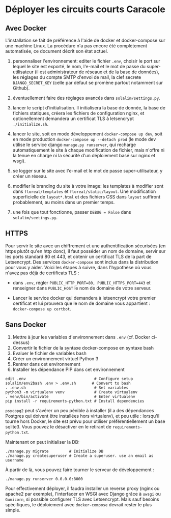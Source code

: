 Déployer les circuits courts Caracole
=====================================


Avec Docker
-----------

L'installation se fait de préférence à l'aide de docker et
docker-compose sur une machine Linux. La procédure n'a pas encore été
complètement automatisée, ce document décrit son état actuel.

1. personnaliser l'environnement: editer le fichier `.env`, choisir le
   port sur lequel le site est exporté, le nom, l'e-mail et le mot de
   passe du super-utilisateur (il est administrateur de réseaux et de
   la base de données), les réglages du compte SMTP d'envoi de mail,
   la clef secrete `DJANGO_SECRET_KEY` (celle par défaut se promène
   partout notamment sur Github).
   
   
2. éventuellement faire des réglages avancés dans
   `solalim/settings.py`.
   
3. lancer le script d'initialisation. Il initialisera la base de
   donnée, la base de fichiers statiques, créera les fichiers de
   configuration nginx, et optionellement demandera un certificat
   TLS à letsencrypt `./initialize.sh`.

4. lancer le site, soit en mode développement `docker-compose up dev`,
   soit en mode production `docker-compose up --detach prod`
   (le mode dev utilise le service django `manage.py runserver`, qui
   recharge automatiquement le site à chaque modification de fichier,
   mais n'offre ni la tenue en charge ni la sécurité d'un déploiement
   basé sur nginx et wsgi).

5. se logger sur le site avec l'e-mail et le mot de passe
   super-utilisateur, y créer un réseau.

6. modifier le branding du site à votre image: les templates à
   modifier sont dans `floreal/templates` et
   `floreal/static/layout`. Une modification superficielle de
   `layout*.html` et des fichiers CSS dans `layout` suffiront
   probablement, au moins dans un premier temps.

7. une fois que tout fonctionne, passer `DEBUG = False` dans
   `solalim/seetings.py`.


HTTPS
-----

Pour servir le site avec un chiffrement et une authentification
sécurisées (en https plutôt qu'en http donc), il faut posséder un nom
de domaine, servir sur les ports standard 80 et 443, et obtenir un
certificat TLS de la part de Letsencrypt. Des services
`docker-compose` sont inclus dans la distribution pour vous y
aider. Voici les étapes à suivre, dans l'hypothèse où vous n'avez pas
déjà de certificats TLS :

* dans `.env`, régler `PUBLIC_HTTP_PORT=80, PUBLIC_HTTPS_PORT=443` et
  renseigner dans `PUBLIC_HOST` le nom de domaine de votre serveur.

* Lancer le service docker qui demandera à letsencrypt votre premier
  certificat et lui prouvera que le nom de domaine vous appartient :
  `docker-compose up certbot`.


Sans Docker
-----------

1. Mettre à jour les variables d'environnement dans `.env` (cf. Docker
  ci-dessus) 
2. Convertir le fichier de la syntaxe docker-compose en syntaxe bash
3. Evaluer le fichier de variables bash
4. Créer un environnement virtuel Python 3
5. Rentrer dans cet environnement
6. Installer les dépendance PIP dans cet environnement

```
edit .env                              # Configure setup
solalim/env2bash .env > .env.sh       # Convert to bash
. .env.sh                              # Set variables
python3 -m virtualenv venv             # Create virtualenv
. venv/bin/activate                    # Enter virtualenv
pip install -r requirements-python.txt # Install dependencies
```

`psycopg2` peut s'avérer un peu pénible à installer (il a des
dépendances Postgres qui doivent être installées hors virtualenv), et
peu utile : lorsqu'il tourne hors Docker, le site est prévu pour
utiliser préférentiellement un base sqlite3. Vous pouvez le désactiver
en le retirant de `requirements-python.txt`.

Maintenant on peut initialiser la DB:

```
./manage.py migrate         # Initialize DB
./manage.py createsuperuser # Create a superuser. use an email as username
```

À partir de là, vous pouvez faire tourner le serveur de développement :

```
./manage.py runserver 0.0.0.0:8000
```

Pour effectivement déployer, il faudra installer un reverse proxy
(nginx ou apache2 par exemple), l'interfacer en WSGI avec Django grâce
à `uwsgi` ou `Gunicorn`, si possible configurer TLS avec
Letsencrypt. Mais sauf besoins spécifiques, le déploiement avec
`docker-compose` devrait rester le plus simple.
